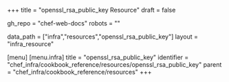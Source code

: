 +++
title = "openssl_rsa_public_key Resource"
draft = false

gh_repo = "chef-web-docs"
robots = ""

data_path = ["infra","resources","openssl_rsa_public_key"]
layout = "infra_resource"


[menu]
  [menu.infra]
    title = "openssl_rsa_public_key"
    identifier = "chef_infra/cookbook_reference/resources/openssl_rsa_public_key"
    parent = "chef_infra/cookbook_reference/resources"
+++

<!-- The contents of this page are automatically generated from the openssl_rsa_public_key.yaml file in the data directory. -->
<!-- To suggest a change, edit the https://github.com/chef/chef/blob/master/lib/chef/resource/openssl_rsa_public_key.rb file
      and submit a pull request to the https://github.com/chef/chef repository. -->
